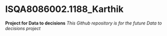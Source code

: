 # ISQA8086002.1188_Karthik
**Project for Data to decisions**
_This Github repository is for the future Data to decisions project_
